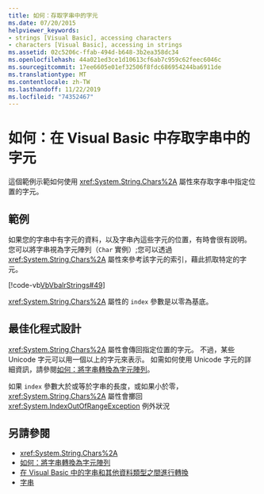 ```yaml
---
title: 如何：存取字串中的字元
ms.date: 07/20/2015
helpviewer_keywords:
- strings [Visual Basic], accessing characters
- characters [Visual Basic], accessing in strings
ms.assetid: 02c5206c-ffab-494d-b648-3b2ea358dc34
ms.openlocfilehash: 44a021ed3ce1d10613cf6ab7c959c62feec6046c
ms.sourcegitcommit: 17ee6605e01ef32506f8fdc686954244ba6911de
ms.translationtype: MT
ms.contentlocale: zh-TW
ms.lasthandoff: 11/22/2019
ms.locfileid: "74352467"
---
```

# <a name="how-to-access-characters-in-strings-in-visual-basic"></a>如何：在 Visual Basic 中存取字串中的字元
這個範例示範如何使用 <xref:System.String.Chars%2A> 屬性來存取字串中指定位置的字元。  
  
## <a name="example"></a>範例  
 如果您的字串中有字元的資料，以及字串內這些字元的位置，有時會很有説明。 您可以將字串視為字元陣列（`Char` 實例）;您可以透過 <xref:System.String.Chars%2A> 屬性來參考該字元的索引，藉此抓取特定的字元。  
  
 [!code-vb[VbVbalrStrings#49](~/samples/snippets/visualbasic/VS_Snippets_VBCSharp/VbVbalrStrings/VB/Class2.vb#49)]  
  
 <xref:System.String.Chars%2A> 屬性的 `index` 參數是以零為基底。  
  
## <a name="robust-programming"></a>最佳化程式設計  
 <xref:System.String.Chars%2A> 屬性會傳回指定位置的字元。 不過，某些 Unicode 字元可以用一個以上的字元來表示。 如需如何使用 Unicode 字元的詳細資訊，請參閱[如何：將字串轉換為字元陣列](../../../../visual-basic/programming-guide/language-features/strings/how-to-convert-a-string-to-an-array-of-characters.md)。  
  
 如果 `index` 參數大於或等於字串的長度，或如果小於零，<xref:System.String.Chars%2A> 屬性會擲回 <xref:System.IndexOutOfRangeException> 例外狀況  
  
## <a name="see-also"></a>另請參閱

- <xref:System.String.Chars%2A>
- [如何：將字串轉換為字元陣列](../../../../visual-basic/programming-guide/language-features/strings/how-to-convert-a-string-to-an-array-of-characters.md)
- [在 Visual Basic 中的字串和其他資料類型之間進行轉換](../../../../visual-basic/programming-guide/language-features/strings/converting-between-strings-and-other-data-types.md)
- [字串](../../../../visual-basic/programming-guide/language-features/strings/index.md)
